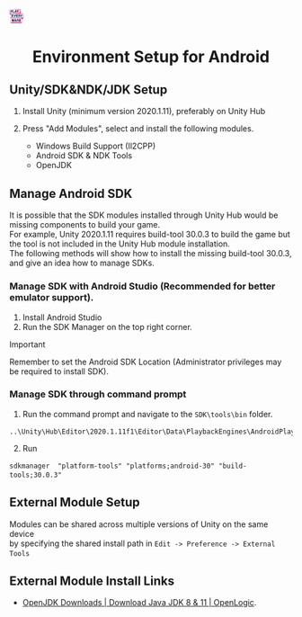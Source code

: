 <a href="/readme.md"><img src="/docs/images/PlayEveryWareLogo.gif" alt="Lobby Screenshot" width="5%"/></a>

# <div align="center">Environment Setup for Android</div> <a name="environment-setup-for-android" />

## Unity/SDK&NDK/JDK Setup

1. Install Unity (minimum version 2020.1.11), preferably on Unity Hub

2. Press "Add Modules", select and install the following modules.
    * Windows Build Support (Il2CPP)
    * Android SDK & NDK Tools 
    * OpenJDK

## Manage Android SDK

It is possible that the SDK modules installed through Unity Hub would be missing components to build your game.  
For example, Unity 2020.1.11 requires build-tool 30.0.3 to build the game but the tool is not included in the Unity Hub module installation.  
The following methods will show how to install the missing build-tool 30.0.3, and give an idea how to manage SDKs.

### Manage SDK with Android Studio (Recommended for better emulator support).
 
1. Install Android Studio
2. Run the SDK Manager on the top right corner.

> [!IMPORTANT]
> Remember to set the Android SDK Location (Administrator privileges may be required to install SDK).
  
### Manage SDK through command prompt

1. Run the command prompt and navigate to the `SDK\tools\bin` folder.
```
..\Unity\Hub\Editor\2020.1.11f1\Editor\Data\PlaybackEngines\AndroidPlayer\SDK\tools\bin
```
2. Run
```
sdkmanager  "platform-tools" "platforms;android-30" "build-tools;30.0.3"
```

## External Module Setup

Modules can be shared across multiple versions of Unity on the same device  
by specifying the shared install path in `Edit -> Preference -> External Tools`

## External Module Install Links   
* <a href="https://www.openlogic.com/openjdk-downloads">OpenJDK Downloads | Download Java JDK 8 & 11 | OpenLogic</a>.

